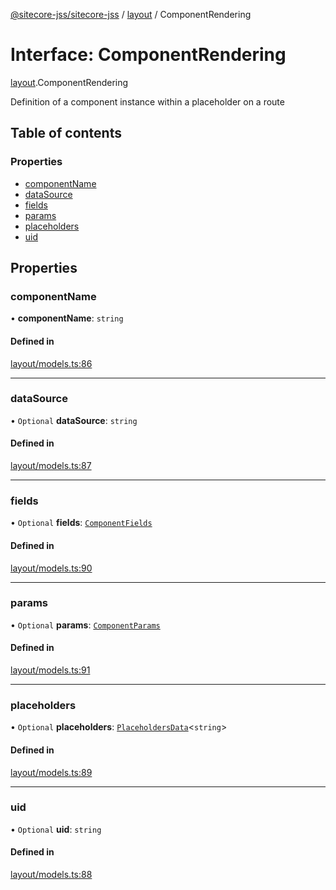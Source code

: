 [@sitecore-jss/sitecore-jss](../README.md) / [layout](../modules/layout.md) / ComponentRendering

# Interface: ComponentRendering

[layout](../modules/layout.md).ComponentRendering

Definition of a component instance within a placeholder on a route

## Table of contents

### Properties

- [componentName](layout.ComponentRendering.md#componentname)
- [dataSource](layout.ComponentRendering.md#datasource)
- [fields](layout.ComponentRendering.md#fields)
- [params](layout.ComponentRendering.md#params)
- [placeholders](layout.ComponentRendering.md#placeholders)
- [uid](layout.ComponentRendering.md#uid)

## Properties

### componentName

• **componentName**: `string`

#### Defined in

[layout/models.ts:86](https://github.com/Sitecore/jss/blob/08de6c61/packages/sitecore-jss/src/layout/models.ts#L86)

___

### dataSource

• `Optional` **dataSource**: `string`

#### Defined in

[layout/models.ts:87](https://github.com/Sitecore/jss/blob/08de6c61/packages/sitecore-jss/src/layout/models.ts#L87)

___

### fields

• `Optional` **fields**: [`ComponentFields`](layout.ComponentFields.md)

#### Defined in

[layout/models.ts:90](https://github.com/Sitecore/jss/blob/08de6c61/packages/sitecore-jss/src/layout/models.ts#L90)

___

### params

• `Optional` **params**: [`ComponentParams`](layout.ComponentParams.md)

#### Defined in

[layout/models.ts:91](https://github.com/Sitecore/jss/blob/08de6c61/packages/sitecore-jss/src/layout/models.ts#L91)

___

### placeholders

• `Optional` **placeholders**: [`PlaceholdersData`](../modules/layout.md#placeholdersdata)<`string`\>

#### Defined in

[layout/models.ts:89](https://github.com/Sitecore/jss/blob/08de6c61/packages/sitecore-jss/src/layout/models.ts#L89)

___

### uid

• `Optional` **uid**: `string`

#### Defined in

[layout/models.ts:88](https://github.com/Sitecore/jss/blob/08de6c61/packages/sitecore-jss/src/layout/models.ts#L88)
